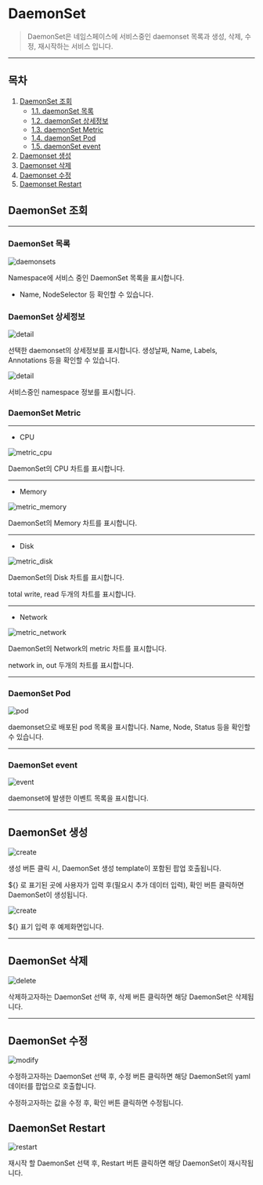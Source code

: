 # DaemonSet

> DaemonSet은 네임스페이스에 서비스중인 daemonset 목록과 생성, 삭제, 수정, 재시작하는 서비스 입니다.

---
## **목차**
1. [DaemonSet 조회](#daemonset-조회)
   - [1.1. daemonSet 목록](#daemonset-목록)
   - [1.2. daemonSet 상세정보](#daemonset-상세정보)
   - [1.3. daemonSet Metric](#daemonset-Metric)
   - [1.4. daemonSet Pod](#daemonset-Pod)
   - [1.5. daemonSet event](#daemonset-event)
2. [Daemonset 생성](#daemonset-생성)
3. [Daemonset 삭제](#daemonset-삭제)
4. [Daemonset 수정](#daemonset-수정)
5. [Daemonset Restart](#daemonset-restart)

## DaemonSet 조회

---
### DaemonSet 목록

![daemonsets](img/daemonset_daemonsets.png)

Namespace에 서비스 중인 DaemonSet 목록을 표시합니다.
* Name, NodeSelector 등 확인할 수 있습니다.

### DaemonSet 상세정보

![detail](img/daemonset_detail.png)

선택한 daemonset의 상세정보를 표시합니다.
생성날짜, Name, Labels, Annotations 등을 확인할 수 있습니다.

![detail](img/daemonset_detail_namespace.png)

서비스중인 namespace 정보를 표시합니다.

### DaemonSet Metric

---
* CPU

![metric_cpu](img/daemonset_metric_cpu.png)

DaemonSet의 CPU 차트를 표시합니다.

---
* Memory

![metric_memory](img/daemonset_metric_memory.png)

DaemonSet의 Memory 차트를 표시합니다.

---
* Disk

![metric_disk](img/daemonset_metric_disk.png)

DaemonSet의 Disk 차트를 표시합니다.

total write, read 두개의 차트를 표시합니다.

---
* Network

![metric_network](img/daemonset_metric_network.png)

DaemonSet의 Network의 metric 차트를 표시합니다.

network in, out 두개의 차트를 표시합니다.

---
### DaemonSet Pod

![pod](img/daemonset_pod.png)

daemonset으로 배포된 pod 목록을 표시합니다.
Name, Node, Status 등을 확인할 수 있습니다.

---
### DaemonSet event

![event](img/daemonset_event.png)

daemonset에 발생한 이벤트 목록을 표시합니다.

---
## DaemonSet 생성

![create](img/daemonset_create.png)

생성 버튼 클릭 시, DaemonSet 생성 template이 포함된 팝업 호출됩니다.

${} 로 표기된 곳에 사용자가 입력 후(필요시 추가 데이터 입력), 확인 버튼 클릭하면 DaemonSet이 생성됩니다.

![create](img/daemonset_create_ex.png)

${} 표기 입력 후 예제화면입니다.

---
## DaemonSet 삭제

![delete](img/daemonset_delete.png)

삭제하고자하는 DaemonSet 선택 후, 삭제 버튼 클릭하면 해당 DaemonSet은 삭제됩니다.

---
## DaemonSet 수정

![modify](img/daemonset_modify.png)

수정하고자하는 DaemonSet 선택 후, 수정 버튼 클릭하면 해당 DaemonSet의 yaml 데이터를 팝업으로 호출합니다.

수정하고자하는 값을 수정 후, 확인 버튼 클릭하면 수정됩니다.

## DaemonSet Restart

![restart](img/daemonset_restart.png)

재시작 할 DaemonSet 선택 후, Restart 버튼 클릭하면 해당 DaemonSet이 재시작됩니다.